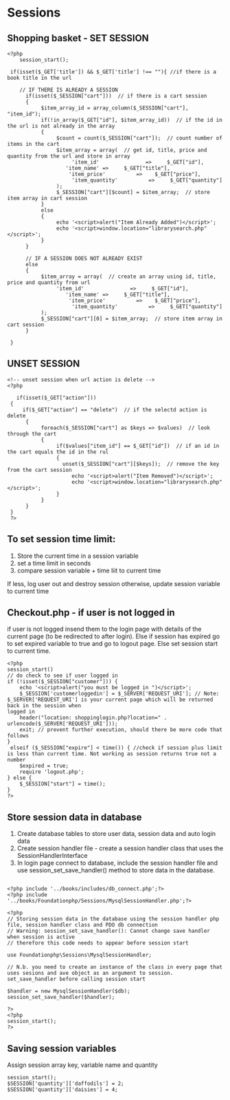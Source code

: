 Sessions
============

Shopping basket - SET SESSION
-------------------------------

```
<?php
    session_start();

 if(isset($_GET['title']) && $_GET['title'] !== ""){ //if there is a book title in the url
   
    // IF THERE IS ALREADY A SESSION  
      if(isset($_SESSION["cart"]))  // if there is a cart session
      {  
           $item_array_id = array_column($_SESSION["cart"], "item_id");  
           if(!in_array($_GET["id"], $item_array_id))  // if the id in the url is not already in the array
           {  
                $count = count($_SESSION["cart"]);  // count number of items in the cart
                $item_array = array(  // get id, title, price and quantity from the url and store in array
                     'item_id'               =>     $_GET["id"],
                   'item_name' =>     $_GET["title"], 
                    'item_price'          =>    $_GET["price"], 
                     'item_quantity'          =>     $_GET["quantity"]
                );  
                $_SESSION["cart"][$count] = $item_array;  // store item array in cart session
           }  
           else  
           {  
                echo '<script>alert("Item Already Added")</script>';  
                echo '<script>window.location="librarysearch.php"</script>';  
           }  
      }  

      // IF A SESSION DOES NOT ALREADY EXIST
      else  
      {  
           $item_array = array(  // create an array using id, title, price and quantity from url
                'item_id'               =>     $_GET["id"],
                   'item_name' =>     $_GET["title"], 
                    'item_price'          =>    $_GET["price"], 
                     'item_quantity'          =>     $_GET["quantity"]
           );  
           $_SESSION["cart"][0] = $item_array;  // store item array in cart session
      } 
     
 }
 ```
 
 UNSET SESSION
 --------------
 
```
<!-- unset session when url action is delete -->
<?php   

   if(isset($_GET["action"]))  
 {  
     if($_GET["action"] == "delete")  // if the selectd action is delete
      {  
           foreach($_SESSION["cart"] as $keys => $values)  // look through the cart
           {  
                if($values["item_id"] == $_GET["id"])  // if an id in the cart equals the id in the rul
                {                     
                  unset($_SESSION["cart"][$keys]);  // remove the key from the cart session
                     echo '<script>alert("Item Removed")</script>';  
                     echo '<script>window.location="librarysearch.php"</script>';  
                }  
           }  
      }  
 }
 ?>
 ```
To set session time limit:
-----------------------------

1. Store the current time in a session variable
2. set a time limit in seconds
3. compare session variable + time liit to current time

If less, log user out and destroy session
otherwise, update session variable to current time

Checkout.php - if user is not logged in 
----------------------------------------
if user is not logged insend them to the login page with details of the current page (to be redirected to after login). Else if session has expired
go to set expired variable to true and go to logout page. Else set session start to current time.

```
<?php
session_start()
// do check to see if user logged in
if (!isset($_SESSION["customer"])) {
    echo '<script>alert("you must be logged in ")</script>';
    $_SESSION['customerloggedin'] = $_SERVER['REQUEST_URI']; // Note: $_SERVER['REQUEST_URI'] is your current page which will be returned back in the session when                                                                  logged in
    header("location: shoppinglogin.php?location=" . urlencode($_SERVER['REQUEST_URI']));
    exit; // prevent further execution, should there be more code that follows
}
 elseif ($_SESSION["expire"] < time()) { //check if session plus limit is less than current time. Not working as session returns true not a number
    $expired = true;
    require 'logout.php';
} else {
    $_SESSION["start"] = time();
}
?>
```

Store session data in database
------------------------------

1. Create database tables to store user data, session data and auto login data
2. Create session handler file - create a session handler class that uses the SessionHandlerInterface
3. In login page connect to database, include the session handler file and use session_set_save_handler() method to store data in the database.

```

<?php include '../books/includes/db_connect.php';?>
<?php include '../books/Foundationphp/Sessions/MysqlSessionHandler.php';?>

<?php
// Storing session data in the database using the session handler php file, session handler class and PDO db connection
// Warning: session_set_save_handler(): Cannot change save handler when session is active
// therefore this code needs to appear before session start

use Foundationphp\Sessions\MysqlSessionHandler;

// N.b. you need to create an instance of the class in every page that uses sesions and ave object as an argument to session. 
set_save_handler before calling session start

$handler = new MysqlSessionHandler($db);
session_set_save_handler($handler);

?> 
<?php
session_start();
?> 
```






Saving session variables
--------------------------


Assign session array key, variable name and quantity


```
session_start();
$SESSION['quantity']['daffodils'] = 2;
$SESSION['quantity']['daisies'] = 4;
```
